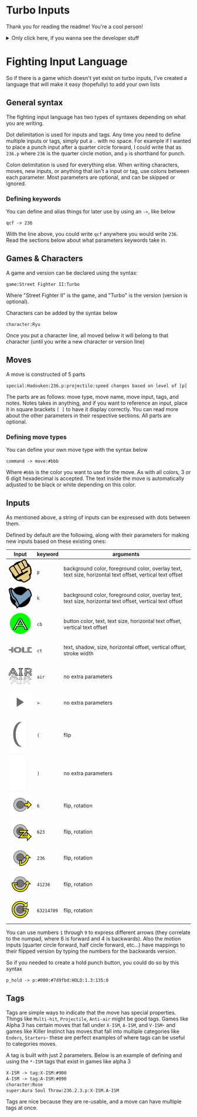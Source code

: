 # Turbo Inputs
Thank you for reading the readme! You're a cool person!

<details> <summary> Only click here, if you wanna see the developer stuff </summary>

## Developement Instructions
1. In the root directory, run `npm install` to install all the project dependencies
2. Run `npm start` to start the dev server
3. Navigate to http://localhost:9966 (or the url provided after running `npm start`)

## Developement Commands
Below are a list of commands used for developement. The logic for all the commands are in the local `package.json`
- `npm start` - starts a server hosting the webapp on localhost using budo; will live update with changes
- `npm run build` - builds a final distributable using browserify
- `npm test` - runs tests in jasmine

</details>

# Fighting Input Language
So if there is a game which doesn't yet exist on turbo inputs, I've created a language that will make it easy (hopefully) to add your own lists

## General syntax
The fighting input language has two types of syntaxes depending on what you are writing.

Dot delimitation is used for inputs and tags. Any time you need to define multiple inputs or tags, simply put a `.` with no space. For example if I wanted to place a punch input after a quarter circle forward, I could write that as `236.p` where `236` is the quarter circle motion, and `p` is shorthand for punch.

Colon delimitation is used for everything else. When writing characters, moves, new inputs, or anything that isn't a input or tag, use colons between each parameter. Most parameters are optional, and can be skipped or ignored.

### Defining keywords
You can define and alias things for later use by using an `->`, like below
```
qcf -> 236
```
With the line above, you could write `qcf` anywhere you would write `236`. Read the sections below about what parameters keywords take in.

## Games & Characters
A game and version can be declared using the syntax:
```
game:Street Fighter II:Turbo
```
Where "Street Fighter II" is the game, and "Turbo" is the version (version is optional).

Characters can be added by the syntax below
```
character:Ryu
```
Once you put a character line, all moved below it will belong to that character (until you write a new character or version line)

## Moves
A move is constructed of 5 parts
```
special:Hadouken:236.p:projectile:speed changes based on level of [p]
```
The parts are as follows: move type, move name, move input, tags, and notes. Notes takes in anything, and if you want to reference an input, place it in square brackets `[ ]` to have it display correctly. You can read more about the other parameters in their respective sections. All parts are optional.

### Defining move types
You can define your own move type with the syntax below
```
command -> move:#bbb
```
Where `#bbb` is the color you want to use for the move. As with all colors, 3 or 6 digit hexadecimal is accepted. The text inside the move is automatically adjusted to be black or white depending on this color.

## Inputs
As mentioned above, a string of inputs can be expressed with dots between them.

Defined by default are the following, along with their parameters for making new inputs based on these existing ones:

Input | keyword | arguments
--- | --- | ---
![./public/svgs/punch.svg](./public/svgs/punch.svg) | `p` | background color, foreground color, overlay text, text size, horizontal text offset, vertical text offset
![./public/svgs/kick.svg](./public/svgs/kick.svg) | `k` | background color, foreground color, overlay text, text size, horizontal text offset, vertical text offset
![./public/svgs/custom_button.svg](./public/svgs/custom_button.svg) | `cb` | button color, text, text size, horizontal text offset, vertical text offset
![./public/svgs/custom_text.svg](./public/svgs/custom_text.svg) | `ct` | text, shadow, size, horizontal offset, vertical offset, stroke width
![./public/svgs/air.svg](./public/svgs/air.svg) | `air` | no extra parameters
![./public/svgs/next.svg](./public/svgs/next.svg) | `>` | no extra parameters
![./public/svgs/left_bracket.svg](./public/svgs/left_bracket.svg) | `(` | flip
![./public/svgs/right_bracket.svg](./public/svgs/right_bracket.svg) | `)` | no extra parameters
![./public/svgs/arrow.svg](./public/svgs/arrow.svg) | `6` | flip, rotation |
![./public/svgs/dp.svg](./public/svgs/dp.svg) | `623` | flip, rotation
![./public/svgs/qc.svg](./public/svgs/qc.svg) | `236` | flip, rotation
![./public/svgs/hc.svg](./public/svgs/hc.svg) | `41236` | flip, rotation
![./public/svgs/fc.svg](./public/svgs/fc.svg) | `63214789` | flip, rotation

You can use numbers `1` through `9` to express different arrows (they correlate to the numpad, where 6 is forward and 4 is backwards). Also the motion inputs (quarter circle forward, half circle forward, etc...) have mappings to their flipped version by typing the numbers for the backwards version.

So if you needed to create a hold punch button, you could do so by this syntax
```
p_hold -> p:#000:#7d9fbd:HOLD:1.3:135:0
```

## Tags
Tags are simple ways to indicate that the move has special properties. Things like `Multi-hit`, `Projectile`, `Anti-air` might be good tags. Games like Alpha 3 has certain moves that fall under `X-ISM`, `A-ISM`, and `V-ISM`- and games like Killer Instinct has moves that fall into multiple categories like `Enders`, `Starters`- these are perfect examples of where tags can be useful to categories moves.

A tag is built with just 2 parameters. Below is an example of defining and using the `*-ISM` tags that exist in games like alpha 3
```
X-ISM -> tag:X-ISM:#900
A-ISM -> tag:A-ISM:#090
character:Rose
super:Aura Soul Throw:236.2.3.p:X-ISM.A-ISM
```
Tags are nice because they are re-usable, and a move can have multiple tags at once.
